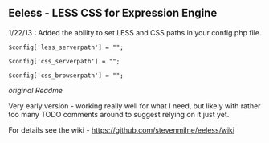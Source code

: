 ## Eeless - LESS CSS for Expression Engine

1/22/13 : Added the ability to set LESS and CSS paths in your config.php file.

`$config['less_serverpath'] = "";`

`$config['css_serverpath'] = "";`

`$config['css_browserpath'] = "";`



_original Readme_

Very early version - working really well for what I need, but likely with rather too many TODO comments around to suggest relying on it just yet.

For details see the wiki - <https://github.com/stevenmilne/eeless/wiki> 
